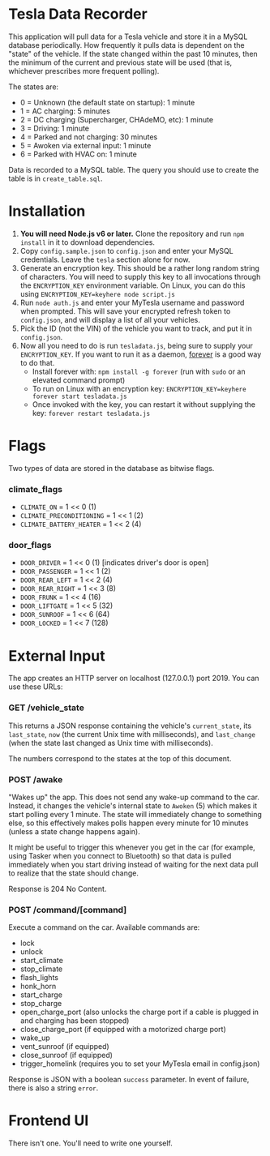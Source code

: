 # Tesla Data Recorder

This application will pull data for a Tesla vehicle and store it in a MySQL database periodically. How frequently it
pulls data is dependent on the "state" of the vehicle. If the state changed within the past 10 minutes, then the minimum
of the current and previous state will be used (that is, whichever prescribes more frequent polling).

The states are:

- 0 = Unknown (the default state on startup): 1 minute
- 1 = AC charging: 5 minutes
- 2 = DC charging (Supercharger, CHAdeMO, etc): 1 minute
- 3 = Driving: 1 minute
- 4 = Parked and not charging: 30 minutes
- 5 = Awoken via external input: 1 minute
- 6 = Parked with HVAC on: 1 minute

Data is recorded to a MySQL table. The query you should use to create the table is in `create_table.sql`.

# Installation

1. **You will need Node.js v6 or later.** Clone the repository and run `npm install` in it to download dependencies.
2. Copy `config.sample.json` to `config.json` and enter your MySQL credentials. Leave the `tesla` section alone for now.
3. Generate an encryption key. This should be a rather long random string of characters. You will need to supply this key to all invocations through the `ENCRYPTION_KEY` environment variable. On Linux, you can do this using `ENCRYPTION_KEY=keyhere node script.js` 
4. Run `node auth.js` and enter your MyTesla username and password when prompted. This will save your encrypted refresh token to `config.json`, and will display a list of all your vehicles.
5. Pick the ID (not the VIN) of the vehicle you want to track, and put it in `config.json`.
6. Now all you need to do is run `tesladata.js`, being sure to supply your `ENCRYPTION_KEY`. If you want to run it as a daemon, [forever](https://www.npmjs.com/package/forever) is a good way to do that.
    - Install forever with: `npm install -g forever` (run with `sudo` or an elevated command prompt)
    - To run on Linux with an encryption key: `ENCRYPTION_KEY=keyhere forever start tesladata.js`
    - Once invoked with the key, you can restart it without supplying the key: `forever restart tesladata.js`

# Flags

Two types of data are stored in the database as bitwise flags.

### climate_flags

- `CLIMATE_ON` = 1 << 0 (1)
- `CLIMATE_PRECONDITIONING` = 1 << 1 (2)
- `CLIMATE_BATTERY_HEATER` = 1 << 2 (4)

### door_flags

- `DOOR_DRIVER` = 1 << 0 (1) [indicates driver's door is open]
- `DOOR_PASSENGER` = 1 << 1 (2)
- `DOOR_REAR_LEFT` = 1 << 2 (4)
- `DOOR_REAR_RIGHT` = 1 << 3 (8)
- `DOOR_FRUNK` = 1 << 4 (16)
- `DOOR_LIFTGATE` = 1 << 5 (32)
- `DOOR_SUNROOF` = 1 << 6 (64)
- `DOOR_LOCKED` = 1 << 7 (128)

# External Input

The app creates an HTTP server on localhost (127.0.0.1) port 2019. You can use these URLs:

### GET /vehicle_state

This returns a JSON response containing the vehicle's `current_state`, its `last_state`, `now` (the current Unix time with milliseconds), and `last_change` (when the state last changed as Unix time with milliseconds).

The numbers correspond to the states at the top of this document.

### POST /awake

"Wakes up" the app. This does not send any wake-up command to the car. Instead, it changes the vehicle's internal state
to `Awoken` (5) which makes it start polling every 1 minute. The state will immediately change to something else, so this
effectively makes polls happen every minute for 10 minutes (unless a state change happens again).

It might be useful to trigger this whenever you get in the car (for example, using Tasker when you connect to Bluetooth)
so that data is pulled immediately when you start driving instead of waiting for the next data pull to realize that the
state should change.

Response is 204 No Content.

### POST /command/[command]

Execute a command on the car. Available commands are:

- lock
- unlock
- start_climate
- stop_climate
- flash_lights
- honk_horn
- start_charge
- stop_charge
- open_charge_port (also unlocks the charge port if a cable is plugged in and charging has been stopped)
- close_charge_port (if equipped with a motorized charge port)
- wake_up
- vent_sunroof (if equipped)
- close_sunroof (if equipped)
- trigger_homelink (requires you to set your MyTesla email in config.json)

Response is JSON with a boolean `success` parameter. In event of failure, there is also a string `error`.

# Frontend UI

There isn't one. You'll need to write one yourself.
